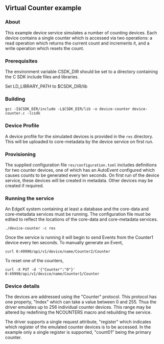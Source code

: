 ## Virtual Counter example

### About

This example device service simulates a number of counting devices. Each
device contains a single counter which is accessed via two operations: a
read operation which returns the current count and increments it, and a write
operation which resets the count.

### Prerequisites

The environment variable CSDK_DIR should be set to a directory containing the
C SDK include files and libraries.

Set LD_LIBRARY_PATH to $CSDK_DIR/lib

### Building

```
gcc -I$CSDK_DIR/include -L$CSDK_DIR/lib -o device-counter device-counter.c -lcsdk
```

### Device Profile

A device profile for the simulated devices is provided in the `res` directory. This will be uploaded to core-metadata by the device service on first run.

### Provisioning

The supplied configuration file `res/configuration.toml` includes definitions for two counter devices, one of which has an AutoEvent configured which causes counts to be generated every ten seconds. On first run of the device service, these devices will be created in metadata. Other devices may be created if required.

### Running the service

An EdgeX system containing at least a database and the core-data and core-metadata services must be running. The configuration file must be edited to reflect the locations of the core-data and core-metadata services.

```
./device-counter -c res
```

Once the service is running it will begin to send Events from the Counter1 device every ten seconds. To manually generate an Event,

```
curl 0:49990/api/v1/device/name/Counter2/Counter
```

To reset one of the counters,

```
curl -X PUT -d '{"Counter":"0"}' 0:49990/api/v1/device/name/Counter1/Counter
```

### Device details

The devices are addressed using the "Counter" protocol. This protocol has one property, "Index" which can take a value between 0 and 255. Thus the driver emulates up to 256 individual counter devices. This range may be altered by redefining the NCOUNTERS macro and rebuilding the service.

The driver supports a single request attribute, "register" which indicates which register of the emulated counter devices is to be accessed. In the example only a single register is supported, "count01" being the primary counter.
